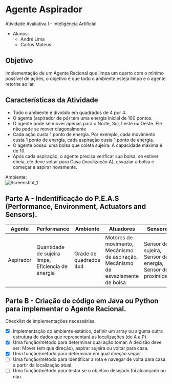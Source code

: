 # Agente Aspirador
Atividade Avaliativa I - Inteligência Artificial <br>
- Alunos: 
  - André Lima
  - Carlos Mateus

## Objetivo 
Implementação de um Agente Racional que limpa um quarto com o mínimo possível de ações, o objetivo é que todo o ambiente esteja limpo e o agente retorne ao lar.

## Características da Atividade
- Todo o ambiente é dividido em quadrados de 4 por 4.
- O agente (aspirador de pó) tem uma energia inicial de 100 pontos.
- O agente pode se mover apenas para o Norte, Sul, Leste ou Oeste. Ele não pode se mover diagonalmente
- Cada ação custa 1 ponto de energia. Por exemplo, cada movimento custa 1 ponto de energia, cada aspiração custa 1 ponto de energia.
- O agente possui uma bolsa que coleta sujeira. A capacidade máxima é de 10.
- Após cada aspiração, o agente precisa verificar sua bolsa; se estiver cheia, ele deve voltar para Casa (localização A), esvaziar a bolsa e começar a aspirar novamente.

Ambiente:
<br>
![Screenshot_1](https://github.com/Treten312/agente-aspirador/assets/94249590/997716c8-0023-4fe8-98d8-78e78488caa6) 

## Parte A - Indentificação do P.E.A.S (Performance, Environment, Actuators and Sensors).

| Agente | Performance | Ambiente | Atuadores | Sensores |
| --- | --- | --- | --- | --- |
| Aspirador | Quantidade de sujeira limpa, Eficiencia de energia | Grade de quadrados 4x4 | Motores de movimento, Mecânismo de aspiração, Mecânismo de esvaziamente de bolsa | Sensor de sujeira, Sensor de energia, Sensor de proximidade |

## Parte B - Criação de código em Java ou Python para implementar o Agente Racional.
Checklist de implementações necessárias:
- [x] Implementação do ambiente estático, definir um array ou alguma outra estrutura de dados que representará as localizações (de A a P). 
- [x] Uma função/método para determinar qual ação tomar. A decisão deve ser: Mover (em que direção), aspirar sujeira ou voltar para casa.
- [x] Uma função/método para determinar em qual direção seguir.
- [ ] Uma função/método para identificar a rota e navegar de volta para casa a partir da localização atual.
- [ ] Uma função/método para testar se o objetivo desejado foi alcançado ou não.
